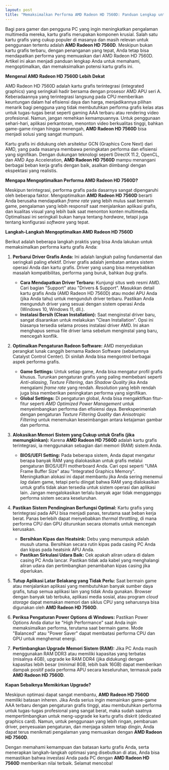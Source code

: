 ```yaml
---
layout: post
title: "Memaksimalkan Performa AMD Radeon HD 7560D: Panduan Lengkap untuk Pengguna"
---
```


Bagi para gamer dan pengguna PC yang ingin meningkatkan pengalaman multimedia mereka, kartu grafis merupakan komponen krusial. Salah satu kartu grafis yang cukup populer di masanya dan masih relevan untuk penggunaan tertentu adalah **AMD Radeon HD 7560D**. Meskipun bukan kartu grafis terbaru, dengan penanganan yang tepat, Anda tetap bisa mendapatkan performa yang memuaskan dari AMD Radeon HD 7560D. Artikel ini akan menjadi panduan lengkap Anda untuk memahami, mengoptimalkan, dan memaksimalkan potensi kartu grafis ini.

**Mengenal AMD Radeon HD 7560D Lebih Dekat**

AMD Radeon HD 7560D adalah kartu grafis terintegrasi (integrated graphics) yang seringkali hadir bersama dengan prosesor AMD APU seri A. Keberadaannya yang terintegrasi langsung pada CPU memberikan keuntungan dalam hal efisiensi daya dan harga, menjadikannya pilihan menarik bagi pengguna yang tidak membutuhkan performa grafis kelas atas untuk tugas-tugas berat seperti gaming AAA terbaru atau rendering video profesional. Namun, jangan remehkan kemampuannya. Untuk penggunaan sehari-hari, aplikasi perkantoran, menonton video berkualitas tinggi, bahkan game-game ringan hingga menengah, **AMD Radeon HD 7560D** bisa menjadi solusi yang sangat mumpuni.

Kartu grafis ini didukung oleh arsitektur GCN (Graphics Core Next) dari AMD, yang pada masanya membawa peningkatan performa dan efisiensi yang signifikan. Dengan dukungan teknologi seperti DirectX 11.2, OpenCL, dan AMD App Acceleration, **AMD Radeon HD 7560D** mampu menangani berbagai beban kerja grafis dengan baik, asalkan diimbangi dengan ekspektasi yang realistis.

**Mengapa Mengoptimalkan Performa AMD Radeon HD 7560D?**

Meskipun terintegrasi, performa grafis pada dasarnya sangat dipengaruhi oleh beberapa faktor. Mengoptimalkan **AMD Radeon HD 7560D** berarti Anda berusaha mendapatkan *frame rate* yang lebih mulus saat bermain game, pengalaman yang lebih responsif saat menjalankan aplikasi grafis, dan kualitas visual yang lebih baik saat menonton konten multimedia. Optimalisasi ini seringkali bukan hanya tentang *hardware*, tetapi juga tentang konfigurasi *software* yang tepat.

**Langkah-Langkah Mengoptimalkan AMD Radeon HD 7560D**

Berikut adalah beberapa langkah praktis yang bisa Anda lakukan untuk memaksimalkan performa kartu grafis Anda:

1.  **Perbarui Driver Grafis Anda:** Ini adalah langkah paling fundamental dan seringkali paling efektif. Driver grafis adalah jembatan antara sistem operasi Anda dan kartu grafis. Driver yang usang bisa menyebabkan masalah kompatibilitas, performa yang buruk, bahkan *bug* grafis.
    *   **Cara Mendapatkan Driver Terbaru:** Kunjungi situs web resmi AMD. Cari bagian "Support" atau "Drivers & Support". Masukkan detail kartu grafis Anda (AMD Radeon HD 7560D) atau model APU Anda (jika Anda tahu) untuk mengunduh driver terbaru. Pastikan Anda mengunduh driver yang sesuai dengan sistem operasi Anda (Windows 10, Windows 11, dll.).
    *   **Instalasi Bersih (Clean Installation):** Saat menginstal driver baru, sangat disarankan untuk melakukan "Clean Installation". Opsi ini biasanya tersedia selama proses instalasi driver AMD. Ini akan menghapus semua file driver lama sebelum menginstal yang baru, mencegah konflik.

2.  **Optimalkan Pengaturan Radeon Software:** AMD menyediakan perangkat lunak canggih bernama Radeon Software (sebelumnya Catalyst Control Center). Di sinilah Anda bisa mengontrol berbagai aspek performa grafis.
    *   **Game Settings:** Untuk setiap game, Anda bisa mengatur profil grafis khusus. Turunkan pengaturan grafis yang paling membebani seperti *Anti-aliasing*, *Texture Filtering*, dan *Shadow Quality* jika Anda mengalami *frame rate* yang rendah. *Resolution* yang lebih rendah juga bisa memberikan peningkatan performa yang signifikan.
    *   **Global Settings:** Di pengaturan global, Anda bisa mengaktifkan fitur-fitur seperti *AMD Optimized Power Management* untuk menyeimbangkan performa dan efisiensi daya. Bereksperimenlah dengan pengaturan *Texture Filtering Quality* dan *Anisotropic Filtering* untuk menemukan keseimbangan antara ketajaman gambar dan performa.

3.  **Alokasikan Memori Sistem yang Cukup untuk Grafis (jika memungkinkan):** Karena **AMD Radeon HD 7560D** adalah kartu grafis terintegrasi, ia menggunakan sebagian dari memori (RAM) sistem Anda.
    *   **BIOS/UEFI Setting:** Pada beberapa sistem, Anda dapat mengatur berapa banyak RAM yang dialokasikan untuk grafis melalui pengaturan BIOS/UEFI motherboard Anda. Cari opsi seperti "UMA Frame Buffer Size" atau "Integrated Graphics Memory". Meningkatkan alokasi ini dapat membantu jika Anda sering menemui *lag* dalam game, tetapi perlu diingat bahwa RAM yang dialokasikan untuk grafis tidak akan tersedia untuk sistem operasi dan aplikasi lain. Jangan mengalokasikan terlalu banyak agar tidak mengganggu performa sistem secara keseluruhan.

4.  **Pastikan Sistem Pendinginan Berfungsi Optimal:** Kartu grafis yang terintegrasi pada APU bisa menjadi panas, terutama saat beban kerja berat. Panas berlebih dapat menyebabkan *thermal throttling*, di mana performa CPU dan GPU diturunkan secara otomatis untuk mencegah kerusakan.
    *   **Bersihkan Kipas dan Heatsink:** Debu yang menumpuk adalah musuh utama. Bersihkan secara rutin kipas pada casing PC Anda dan kipas pada heatsink APU Anda.
    *   **Pastikan Sirkulasi Udara Baik:** Cek apakah aliran udara di dalam casing PC Anda lancar. Pastikan tidak ada kabel yang menghalangi aliran udara dan pertimbangkan penambahan kipas casing jika diperlukan.

5.  **Tutup Aplikasi Latar Belakang yang Tidak Perlu:** Saat bermain game atau menjalankan aplikasi yang membutuhkan banyak sumber daya grafis, tutup semua aplikasi lain yang tidak Anda gunakan. Browser dengan banyak tab terbuka, aplikasi media sosial, atau program *cloud storage* dapat memakan memori dan siklus CPU yang seharusnya bisa digunakan oleh **AMD Radeon HD 7560D**.

6.  **Periksa Pengaturan Power Options di Windows:** Pastikan Power Options Anda diatur ke "High Performance" saat Anda ingin memaksimalkan performa, terutama saat bermain game. Mode "Balanced" atau "Power Saver" dapat membatasi performa CPU dan GPU untuk menghemat energi.

7.  **Pertimbangkan Upgrade Memori Sistem (RAM):** Jika PC Anda masih menggunakan RAM DDR3 atau memiliki kapasitas yang terbatas (misalnya 4GB), upgrade ke RAM DDR4 (jika didukung) dengan kapasitas lebih besar (minimal 8GB, lebih baik 16GB) dapat memberikan dampak positif pada performa APU secara keseluruhan, termasuk pada **AMD Radeon HD 7560D**.

**Kapan Sebaiknya Memikirkan Upgrade?**

Meskipun optimasi dapat sangat membantu, **AMD Radeon HD 7560D** memiliki batasan inheren. Jika Anda serius ingin memainkan game-game AAA terbaru dengan pengaturan grafis tinggi, atau membutuhkan performa untuk tugas-tugas profesional yang sangat berat, maka sudah saatnya mempertimbangkan untuk meng-upgrade ke kartu grafis diskrit (dedicated graphics card). Namun, untuk penggunaan yang lebih ringan, pembaruan driver, penyesuaian pengaturan, dan menjaga sistem tetap dingin, Anda dapat terus menikmati pengalaman yang memuaskan dengan **AMD Radeon HD 7560D**.

Dengan memahami kemampuan dan batasan kartu grafis Anda, serta menerapkan langkah-langkah optimasi yang disebutkan di atas, Anda bisa memastikan bahwa investasi Anda pada PC dengan **AMD Radeon HD 7560D** memberikan nilai terbaik. Selamat mencoba!
